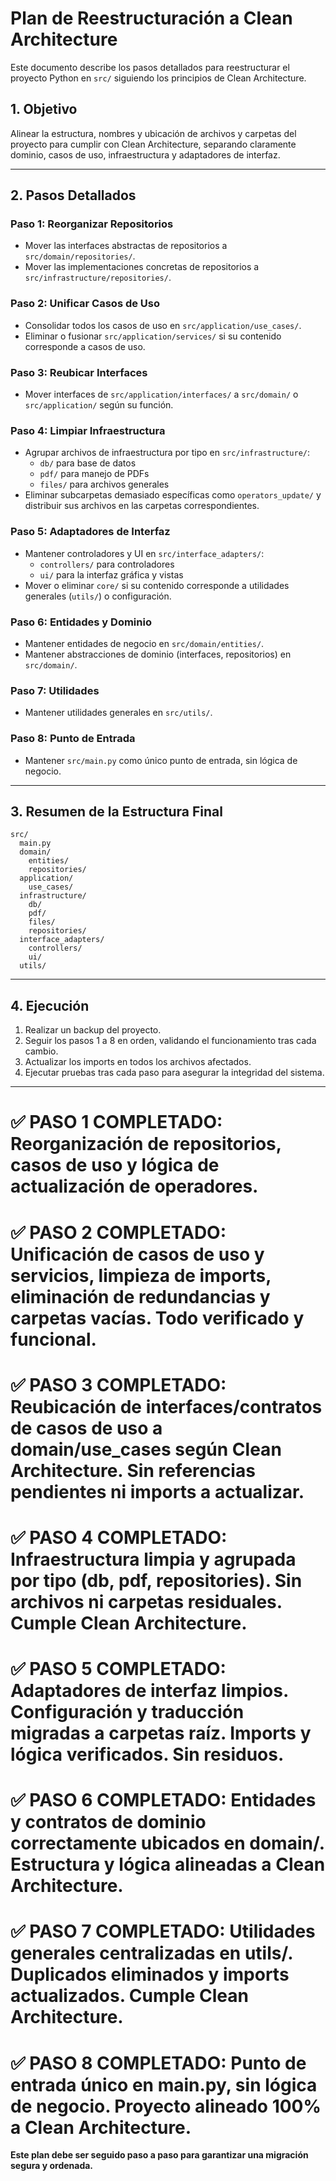 # Plan de Reestructuración a Clean Architecture

Este documento describe los pasos detallados para reestructurar el proyecto Python en `src/` siguiendo los principios de Clean Architecture.

## 1. Objetivo

Alinear la estructura, nombres y ubicación de archivos y carpetas del proyecto para cumplir con Clean Architecture, separando claramente dominio, casos de uso, infraestructura y adaptadores de interfaz.

---

## 2. Pasos Detallados

### Paso 1: Reorganizar Repositorios
- Mover las interfaces abstractas de repositorios a `src/domain/repositories/`.
- Mover las implementaciones concretas de repositorios a `src/infrastructure/repositories/`.

### Paso 2: Unificar Casos de Uso
- Consolidar todos los casos de uso en `src/application/use_cases/`.
- Eliminar o fusionar `src/application/services/` si su contenido corresponde a casos de uso.

### Paso 3: Reubicar Interfaces
- Mover interfaces de `src/application/interfaces/` a `src/domain/` o `src/application/` según su función.

### Paso 4: Limpiar Infraestructura
- Agrupar archivos de infraestructura por tipo en `src/infrastructure/`:
  - `db/` para base de datos
  - `pdf/` para manejo de PDFs
  - `files/` para archivos generales
- Eliminar subcarpetas demasiado específicas como `operators_update/` y distribuir sus archivos en las carpetas correspondientes.

### Paso 5: Adaptadores de Interfaz
- Mantener controladores y UI en `src/interface_adapters/`:
  - `controllers/` para controladores
  - `ui/` para la interfaz gráfica y vistas
- Mover o eliminar `core/` si su contenido corresponde a utilidades generales (`utils/`) o configuración.

### Paso 6: Entidades y Dominio
- Mantener entidades de negocio en `src/domain/entities/`.
- Mantener abstracciones de dominio (interfaces, repositorios) en `src/domain/`.

### Paso 7: Utilidades
- Mantener utilidades generales en `src/utils/`.

### Paso 8: Punto de Entrada
- Mantener `src/main.py` como único punto de entrada, sin lógica de negocio.

---

## 3. Resumen de la Estructura Final

```
src/
  main.py
  domain/
    entities/
    repositories/
  application/
    use_cases/
  infrastructure/
    db/
    pdf/
    files/
    repositories/
  interface_adapters/
    controllers/
    ui/
  utils/
```

---

## 4. Ejecución

1. Realizar un backup del proyecto.
2. Seguir los pasos 1 a 8 en orden, validando el funcionamiento tras cada cambio.
3. Actualizar los imports en todos los archivos afectados.
4. Ejecutar pruebas tras cada paso para asegurar la integridad del sistema.

---


# ✅ PASO 1 COMPLETADO: Reorganización de repositorios, casos de uso y lógica de actualización de operadores.

# ✅ PASO 2 COMPLETADO: Unificación de casos de uso y servicios, limpieza de imports, eliminación de redundancias y carpetas vacías. Todo verificado y funcional.

# ✅ PASO 3 COMPLETADO: Reubicación de interfaces/contratos de casos de uso a domain/use_cases según Clean Architecture. Sin referencias pendientes ni imports a actualizar.

# ✅ PASO 4 COMPLETADO: Infraestructura limpia y agrupada por tipo (db, pdf, repositories). Sin archivos ni carpetas residuales. Cumple Clean Architecture.

# ✅ PASO 5 COMPLETADO: Adaptadores de interfaz limpios. Configuración y traducción migradas a carpetas raíz. Imports y lógica verificados. Sin residuos.

# ✅ PASO 6 COMPLETADO: Entidades y contratos de dominio correctamente ubicados en domain/. Estructura y lógica alineadas a Clean Architecture.

# ✅ PASO 7 COMPLETADO: Utilidades generales centralizadas en utils/. Duplicados eliminados y imports actualizados. Cumple Clean Architecture.
# ✅ PASO 8 COMPLETADO: Punto de entrada único en main.py, sin lógica de negocio. Proyecto alineado 100% a Clean Architecture.

**Este plan debe ser seguido paso a paso para garantizar una migración segura y ordenada.**
